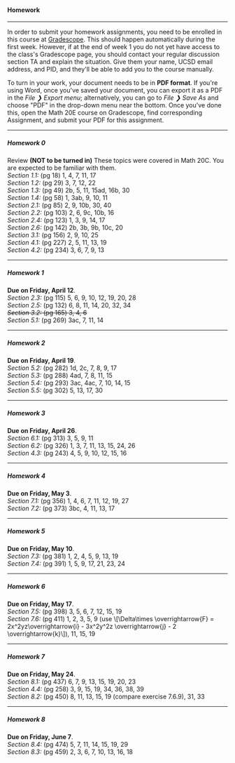 #### Homework  
---  

In order to submit your homework assignments, you need to be enrolled in this course at [Gradescope](https://www.gradescope.com/courses/45768). This should happen automatically during the first week. However, if at the end of week 1 you do not yet have access to the class's Gradescope page, you should contact your regular discussion section TA and explain the situation. Give them your name, UCSD email address, and PID, and they'll be able to add you to the course manually.

To turn in your work, your document needs to be in **PDF format**. If you're using Word, once you've saved your document, you can export it as a PDF in the *File ❯ Export menu*; alternatively, you can go to *File ❯ Save As* and choose "PDF" in the drop-down menu near the bottom. Once you've done this, open the Math 20E course on Gradescope, find corresponding Assignment, and submit your PDF for this assignment.


---  
##### <a name="hmwk0"></a>Homework 0  

Review **(NOT to be turned in)** These topics were covered in Math 20C. You are expected to be familiar with them.  
*Section 1.1:* (pg 18) 1, 4, 7, 11, 17  
*Section 1.2:* (pg 29) 3, 7, 12, 22  
*Section 1.3:* (pg 49) 2b, 5, 11, 15ad, 16b, 30  
*Section 1.4:* (pg 58) 1, 3ab, 9, 10, 11  
*Section 2.1:* (pg 85) 2, 9, 10b, 30, 40  
*Section 2.2:* (pg 103) 2, 6, 9c, 10b, 16  
*Section 2.4:* (pg 123) 1, 3, 9, 14, 17  
*Section 2.6:* (pg 142) 2b, 3b, 9b, 10c, 20  
*Section 3.1:* (pg 156) 2, 9, 10, 25  
*Section 4.1:* (pg 227) 2, 5, 11, 13, 19  
*Section 4.2:* (pg 234) 3, 6, 7, 9, 13  

---  

##### <a name="hmwk1"></a>Homework 1

**Due on Friday, April 12**.  
*Section 2.3:*  (pg 115)  5, 6, 9, 10, 12, 19, 20, 28  
*Section 2.5:*  (pg 132)  6, 8, 11, 14, 20, 32, 34  
~~*Section 3.2:*  (pg 165)  3, 4, 6~~  
*Section 5.1:*  (pg 269)  3ac, 7, 11, 14  

---  

##### <a name="hmwk2"></a>Homework 2  

**Due on Friday, April 19**.  
*Section 5.2:*  (pg 282)  1d, 2c, 7, 8, 9, 17  
*Section 5.3:*  (pg 288)  4ad, 7, 8, 11, 15  
*Section 5.4:*  (pg 293)  3ac, 4ac, 7, 10, 14, 15  
*Section 5.5:*  (pg 302)  5, 13, 17, 30  

---  

##### <a name="hmwk3"></a>Homework 3  

**Due on Friday, April 26**.  
*Section 6.1:*  (pg 313)  3, 5, 9, 11  
*Section 6.2:*  (pg 326)  1, 3, 7, 11, 13, 15, 24, 26  
*Section 4.3:*  (pg 243)  4, 5, 9, 10, 12, 15, 16  

---  

##### <a name="hmwk4"></a>Homework 4  

**Due on Friday, May 3**.  
*Section 7.1:*  (pg 356)  1, 4, 6, 7, 11, 12, 19, 27  
*Section 7.2:*  (pg 373)  3bc, 4, 11, 13, 17  

---  

##### <a name="hmwk5"></a>Homework 5

**Due on Friday, May 10**.  
*Section 7.3:*  (pg 381)  1, 2, 4, 5, 9, 13, 19  
*Section 7.4:*  (pg 391)  1, 5, 9, 17, 21, 23, 24  

---  

##### <a name="hmwk6"></a>Homework 6  

**Due on Friday, May 17**.  
*Section 7.5:*  (pg 398)  3, 5, 6, 7, 12, 15, 19  
*Section 7.6:*  (pg 411)  1, 2, 3, 5, 9 (use \\[\Delta\times \overrightarrow{F} = 2x^2yz\overrightarrow{i} - 3x^2y^2z \overrightarrow{j} - 2 \overrightarrow{k}\\]), 11, 15, 19  


---  
##### <a name="hmwk7"></a>Homework 7  

**Due on Friday, May 24**.  
*Section 8.1:*  (pg 437)  6, 7, 9, 13, 15, 19, 20, 23  
*Section 4.4:*  (pg 258)  3, 9, 15, 19, 34, 36, 38, 39  
*Section 8.2:*  (pg 450)  8, 11, 13, 15, 19 (compare exercise 7.6.9), 31, 33  


---

##### <a name="hmwk8"></a>Homework 8  

**Due on Friday, June 7**.  
*Section 8.4:*  (pg 474)  5, 7, 11, 14, 15, 19, 29  
*Section 8.3:*  (pg 459)  2, 3, 6, 7, 10, 13, 16, 18  










